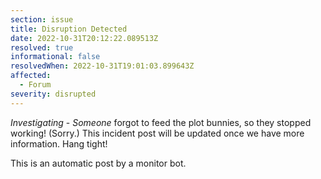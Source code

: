 ```yaml
---
section: issue
title: Disruption Detected
date: 2022-10-31T20:12:22.089513Z
resolved: true
informational: false
resolvedWhen: 2022-10-31T19:01:03.899643Z
affected:
  - Forum
severity: disrupted
---
```

*Investigating* - _Someone_ forgot to feed the plot bunnies, so they stopped working! (Sorry.) This incident post will be updated once we have more information. Hang tight!

This is an automatic post by a monitor bot.
        